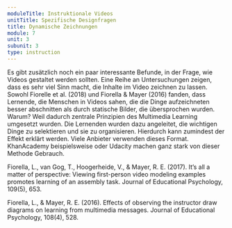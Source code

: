 ```yaml
---
moduleTitle: Instruktionale Videos
unitTitle: Spezifische Designfragen
title: Dynamische Zeichnungen
module: 7
unit: 3
subunit: 3
type: instruction
---
```


Es gibt zusätzlich noch ein paar interessante Befunde, in der Frage, wie Videos gestaltet werden sollten. Eine Reihe an Untersuchungen zeigen, dass es sehr viel Sinn macht, die Inhalte im Video zeichnen zu lassen. Sowohl Fiorelle et al. (2018) und Fiorella & Mayer (2016) fanden, dass Lernende, die Menschen in Videos sahen, die die Dinge aufzeichneten besser abschnitten als durch statische Bilder, die übersprochen wurden. Warum? Weil dadurch zentrale Prinzipien des Multimedia Learning umgesetzt wurden. Die Lernenden wurden dazu angeleitet, die wichtigen Dinge zu selektieren und sie zu organisieren. Hierdurch kann zumindest der Effekt erklärt werden. Viele Anbieter verwenden dieses Format. KhanAcademy beispielsweise oder Udacity machen ganz stark von dieser Methode Gebrauch. 

Fiorella, L., van Gog, T., Hoogerheide, V., & Mayer, R. E. (2017). It’s all a matter of perspective: Viewing first-person video modeling examples promotes learning of an assembly task. Journal of Educational Psychology, 109(5), 653.

Fiorella, L., & Mayer, R. E. (2016). Effects of observing the instructor draw diagrams on learning from multimedia messages. Journal of Educational Psychology, 108(4), 528.